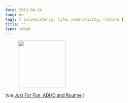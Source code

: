 ```yaml
---
date: 2013-04-14
lang: en
tags: [ inconsistency, life, productivity, routine ]
title: ""
type: image
---
```


<figure>
<a
href="https://hugo.ferreira.cc/via-just-for-fun-adhd-and-routine/attachment/509/"
rel="attachment"><img
src="https://hugo.ferreira.cc/wp-content/uploads/2013/04/tumblr_ml845pwvOO1qz82meo1_400-150x150.jpg"
width="150" height="150" /></a></figure>

(via [Just For Fun: ADHD and
Routine](http://adhdmanagement.com/just-for-fun-adhd-and-routine/) )

